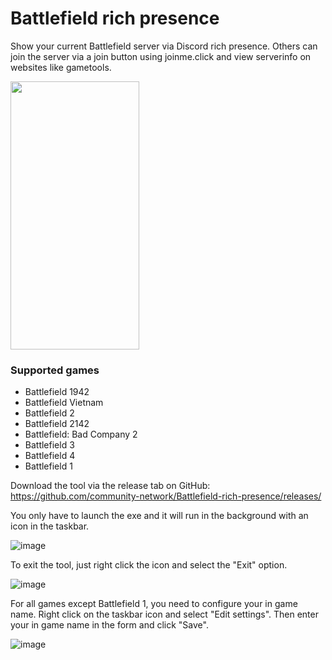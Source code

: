 # Battlefield rich presence
Show your current Battlefield server via Discord rich presence. Others can join the server via a join button using joinme.click and view serverinfo on websites like gametools.

<img src="https://user-images.githubusercontent.com/22680656/179706999-59d8fc99-3e86-4f8d-b505-754462f079ae.png" data-canonical-src="https://user-images.githubusercontent.com/22680656/179706999-59d8fc99-3e86-4f8d-b505-754462f079ae.png" width="206" height="429" />

### Supported games
- Battlefield 1942
- Battlefield Vietnam
- Battlefield 2
- Battlefield 2142
- Battlefield: Bad Company 2
- Battlefield 3
- Battlefield 4
- Battlefield 1

Download the tool via the release tab on GitHub: https://github.com/community-network/Battlefield-rich-presence/releases/

You only have to launch the exe and it will run in the background with an icon in the taskbar.

![image](https://user-images.githubusercontent.com/22680656/177947255-063bcee5-594c-4dbe-a471-6a4a2fe17440.png)

To exit the tool, just right click the icon and select the "Exit" option.

![image](https://user-images.githubusercontent.com/22680656/179611255-31dac7fe-962a-4796-837a-bbdc6830a2fc.png)

For all games except Battlefield 1, you need to configure your in game name. Right click on the taskbar icon and select "Edit settings". Then enter your in game name in the form and click "Save".

![image](https://user-images.githubusercontent.com/22680656/179611678-e874923d-36b3-4d5c-a807-61d13a6686f7.png)
